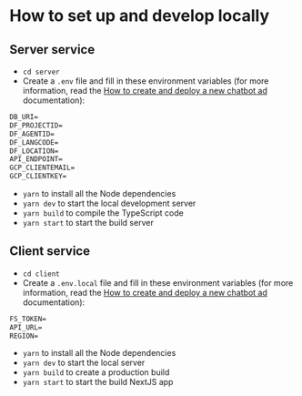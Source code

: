 # How to set up and develop locally

## Server service

- `cd server`
- Create a `.env` file and fill in these environment variables (for more information, read the [How to create and deploy a new chatbot ad](how-to-new-ad.md) documentation):

```txt
DB_URI=
DF_PROJECTID=
DF_AGENTID=
DF_LANGCODE=
DF_LOCATION=
API_ENDPOINT=
GCP_CLIENTEMAIL=
GCP_CLIENTKEY=
```

- `yarn` to install all the Node dependencies
- `yarn dev` to start the local development server
- `yarn build` to compile the TypeScript code
- `yarn start` to start the build server

## Client service

- `cd client`
- Create a `.env.local` file and fill in these environment variables (for more information, read the [How to create and deploy a new chatbot ad](how-to-new-ad.md) documentation):

```txt
FS_TOKEN=
API_URL=
REGION=
```

- `yarn` to install all the Node dependencies
- `yarn dev` to start the local server
- `yarn build` to create a production build
- `yarn start` to start the build NextJS app
